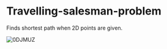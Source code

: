 # Travelling-salesman-problem

Finds shortest path when 2D points are given.

![0DJMUZ](https://user-images.githubusercontent.com/74016088/158160207-d8faf8b1-8274-4a1a-82ec-081026cdbf94.png)
